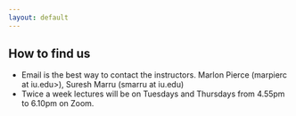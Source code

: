 ```yaml
---
layout: default
---
```


## How to find us

* Email is the best way to contact the instructors. Marlon Pierce (marpierc at iu.edu>), Suresh Marru (smarru at iu.edu)
* Twice a week lectures will be on Tuesdays and Thursdays from 4.55pm to 6.10pm on Zoom.

<!---
## Helpful Maps
  
  * Appointments made on request will be in Cyberinfrastructure Building unless otherwise noted. 
  * Use the maps below for any help with directions. 
  
 <section>
 <iframe src="https://www.google.com/maps/embed?pb=!1m18!1m12!1m3!1d3093.290367247364!2d-86.52204658464161!3d39.168119179529796!2m3!1f0!2f0!3f0!3m2!1i1024!2i768!4f13.1!3m3!1m2!1s0x886c66bf7d6190bd%3A0x13bda0b90d9528cf!2sWoodburn%20Hall!5e0!3m2!1sen!2sus!4v1578773027395!5m2!1sen!2sus" width="400" height="300" frameborder="0" style="border:0;" allowfullscreen=""></iframe>
 <iframe src="https://www.google.com/maps/embed?pb=!1m18!1m12!1m3!1d3093.1141517163055!2d-86.5039175846077!3d39.17212557952912!2m3!1f0!2f0!3f0!3m2!1i1024!2i768!4f13.1!3m3!1m2!1s0x886c66a7070c7375%3A0xac90d61e44f1783a!2sCyber+Infrastructure+Building!5e0!3m2!1sen!2sus!4v1471228293354" width="400" height="300" frameborder="0" style="border:0" allowfullscreen></iframe>
 </section>
 
 -->
